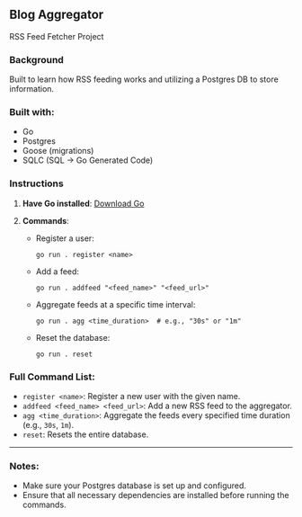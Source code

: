 ## Blog Aggregator

RSS Feed Fetcher Project

### Background
Built to learn how RSS feeding works and utilizing a Postgres DB to store information.

### Built with:
- Go
- Postgres
- Goose (migrations)
- SQLC (SQL -> Go Generated Code)

### Instructions

1. **Have Go installed**: [Download Go](https://go.dev/dl/)

2. **Commands**:

   - Register a user:
     ```shell
     go run . register <name>
     ```

   - Add a feed:
     ```shell
     go run . addfeed "<feed_name>" "<feed_url>"
     ```

   - Aggregate feeds at a specific time interval:
     ```shell
     go run . agg <time_duration>  # e.g., "30s" or "1m"
     ```

   - Reset the database:
     ```shell
     go run . reset
     ```

### Full Command List:

- `register <name>`: Register a new user with the given name.
- `addfeed <feed_name> <feed_url>`: Add a new RSS feed to the aggregator.
- `agg <time_duration>`: Aggregate the feeds every specified time duration (e.g., `30s`, `1m`).
- `reset`: Resets the entire database.

---

### Notes:
- Make sure your Postgres database is set up and configured.
- Ensure that all necessary dependencies are installed before running the commands.
